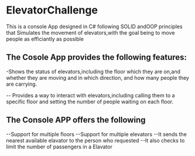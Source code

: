 # ElevatorChallenge
This is a console App designed in C# following SOLID andOOP principles that Simulates the movement of elevators,with
the goal being to move people as efficiantly as possible

## The Cosole App provides the following features:
-Shows the status of elevators,including the floor which they are on,and whether they are moving and in which direction,
and how many people they are carrying.

-- Provides a way to interact with elevators,including calling them to a specific floor and setting the number
of people waiting on each floor.

## The Console APP offers the following
--Support for multiple floors
--Support for multiple elevators
--It sends the nearest available elavator to the person who requested
--It also checks to limit the number of passengers in a Elavator


